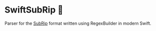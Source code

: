 # SwiftSubRip 💬

Parser for the [SubRip](https://en.wikipedia.org/wiki/SubRip) format written using RegexBuilder in modern Swift.
